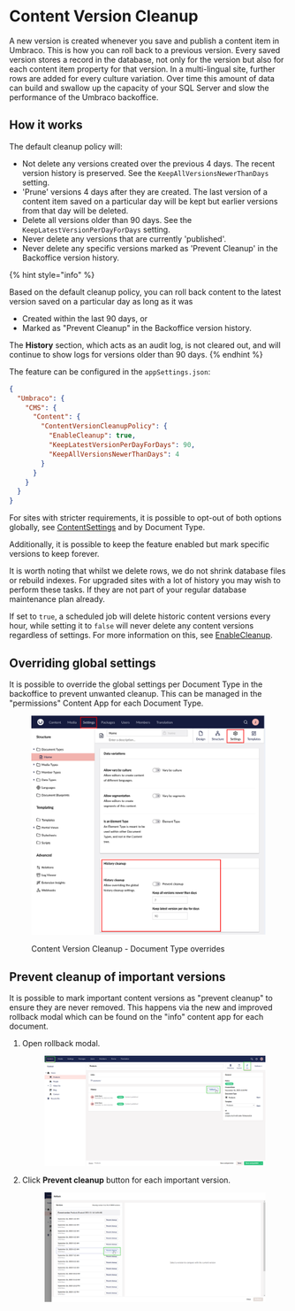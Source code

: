 # Content Version Cleanup

A new version is created whenever you save and publish a content item in Umbraco. This is how you can roll back to a previous version. Every saved version stores a record in the database, not only for the version but also for each content item property for that version. In a multi-lingual site, further rows are added for every culture variation. Over time this amount of data can build and swallow up the capacity of your SQL Server and slow the performance of the Umbraco backoffice.

## How it works

The default cleanup policy will:

* Not delete any versions created over the previous 4 days. The recent version history is preserved. See the `KeepAllVersionsNewerThanDays` setting.
* 'Prune' versions 4 days after they are created. The last version of a content item saved on a particular day will be kept but earlier versions from that day will be deleted.
* Delete all versions older than 90 days. See the `KeepLatestVersionPerDayForDays` setting.
* Never delete any versions that are currently 'published'.
* Never delete any specific versions marked as 'Prevent Cleanup' in the Backoffice version history.

{% hint style="info" %}

Based on the default cleanup policy, you can roll back content to the latest version saved on a particular day as long as it was

* Created within the last 90 days, or
* Marked as "Prevent Cleanup" in the Backoffice version history.

The **History** section, which acts as an audit log, is not cleared out, and will continue to show logs for versions older than 90 days.
{% endhint %}

The feature can be configured in the `appSettings.json`:

```json
{
  "Umbraco": {
    "CMS": {
      "Content": {
        "ContentVersionCleanupPolicy": {
          "EnableCleanup": true,
          "KeepLatestVersionPerDayForDays": 90,
          "KeepAllVersionsNewerThanDays": 4
        }
      }
    }
  }
}
```

For sites with stricter requirements, it is possible to opt-out of both options globally, see [ContentSettings](../../reference/configuration/contentsettings.md#contentversioncleanuppolicy) and by Document Type.

Additionally, it is possible to keep the feature enabled but mark specific versions to keep forever.

It is worth noting that whilst we delete rows, we do not shrink database files or rebuild indexes. For upgraded sites with a lot of history you may wish to perform these tasks. If they are not part of your regular database maintenance plan already.

If set to `true`, a scheduled job will delete historic content versions every hour, while setting it to `false` will never delete any content versions regardless of settings. For more information on this, see [EnableCleanup](../../reference/configuration/contentsettings.md#enablecleanup).

## Overriding global settings

It is possible to override the global settings per Document Type in the backoffice to prevent unwanted cleanup. This can be managed in the "permissions" Content App for each Document Type.

<figure><img src="../../.gitbook/assets/image (22).png" alt="Content Version Cleanup - Document Type overrides"><figcaption><p>Content Version Cleanup - Document Type overrides</p></figcaption></figure>

## Prevent cleanup of important versions

It is possible to mark important content versions as "prevent cleanup" to ensure they are never removed. This happens via the new and improved rollback modal which can be found on the "info" content app for each document.

1.  Open rollback modal.

    <figure><img src="../../../../10/umbraco-cms/fundamentals/data/images/prevent-cleanup-part-1.png" alt=""><figcaption></figcaption></figure>
2.  Click **Prevent cleanup** button for each important version.

    <figure><img src="../../../../10/umbraco-cms/fundamentals/data/images/prevent-cleanup-part-2.png" alt=""><figcaption></figcaption></figure>
